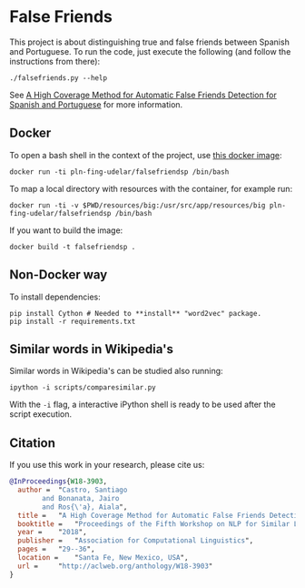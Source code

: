 # False Friends

This project is about distinguishing true and false friends between Spanish and Portuguese. To run the code, just
execute the following (and follow the instructions from there):

```shell
./falsefriends.py --help
```

See [A High Coverage Method for Automatic False Friends Detection for Spanish and Portuguese](http://aclweb.org/anthology/W18-3903)
for more information.

## Docker

To open a bash shell in the context of the project, use [this docker image](https://hub.docker.com/plnfingudelar/false-friends):

```shell
docker run -ti pln-fing-udelar/falsefriendsp /bin/bash
```

To map a local directory with resources with the container, for example run:

```shell
docker run -ti -v $PWD/resources/big:/usr/src/app/resources/big pln-fing-udelar/falsefriendsp /bin/bash
```

If you want to build the image:

```shell
docker build -t falsefriendsp .
```

## Non-Docker way

To install dependencies:

```shell
pip install Cython # Needed to **install** "word2vec" package. 
pip install -r requirements.txt
```

## Similar words in Wikipedia's

Similar words in Wikipedia's can be studied also running:

```shell
ipython -i scripts/comparesimilar.py
```

With the `-i` flag, a interactive iPython shell is ready to be used after the script execution.

## Citation

If you use this work in your research, please cite us:

```bibtex
@InProceedings{W18-3903,
  author = 	"Castro, Santiago
		and Bonanata, Jairo
		and Ros{\'a}, Aiala",
  title = 	"A High Coverage Method for Automatic False Friends Detection for Spanish and Portuguese",
  booktitle = 	"Proceedings of the Fifth Workshop on NLP for Similar Languages, Varieties and Dialects (VarDial 2018)",
  year = 	"2018",
  publisher = 	"Association for Computational Linguistics",
  pages = 	"29--36",
  location = 	"Santa Fe, New Mexico, USA",
  url = 	"http://aclweb.org/anthology/W18-3903"
}
```
